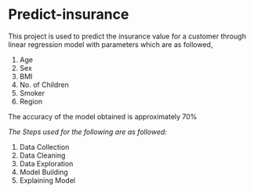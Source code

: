 # Predict-insurance

This project is used to predict the insurance value for a customer through linear regression model with parameters which are as followed, 
1. Age
2. Sex
3. BMI
4. No. of Children
5. Smoker 
6. Region

The accuracy of the model obtained is approximately 70%

*The Steps used for the following are as followed:*

1.	Data Collection
2.	Data Cleaning
3.	Data Exploration
4.	Model Building
5.	Explaining Model

